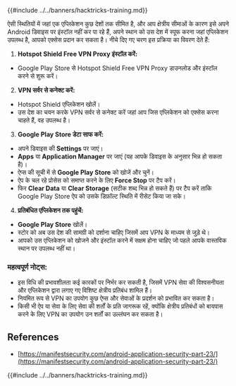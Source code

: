 {{#include ../../banners/hacktricks-training.md}}

ऐसी स्थितियों में जहां एक एप्लिकेशन कुछ देशों तक सीमित है, और आप क्षेत्रीय सीमाओं के कारण इसे अपने Android डिवाइस पर इंस्टॉल नहीं कर पा रहे हैं, अपने स्थान को उस देश में स्पूफ करना जहां एप्लिकेशन उपलब्ध है, आपको एक्सेस प्रदान कर सकता है। नीचे दिए गए चरण इस प्रक्रिया का विवरण देते हैं:

1. **Hotspot Shield Free VPN Proxy इंस्टॉल करें:**

- Google Play Store से Hotspot Shield Free VPN Proxy डाउनलोड और इंस्टॉल करने से शुरू करें।

2. **VPN सर्वर से कनेक्ट करें:**

- Hotspot Shield एप्लिकेशन खोलें।
- उस देश का चयन करके VPN सर्वर से कनेक्ट करें जहां आप जिस एप्लिकेशन को एक्सेस करना चाहते हैं, वह उपलब्ध है।

3. **Google Play Store डेटा साफ करें:**

- अपने डिवाइस की **Settings** पर जाएं।
- **Apps** या **Application Manager** पर जाएं (यह आपके डिवाइस के अनुसार भिन्न हो सकता है)।
- ऐप्स की सूची में से **Google Play Store** को खोजें और चुनें।
- ऐप के चल रहे प्रोसेस को समाप्त करने के लिए **Force Stop** पर टैप करें।
- फिर **Clear Data** या **Clear Storage** (सटीक शब्द भिन्न हो सकते हैं) पर टैप करें ताकि Google Play Store ऐप को उसके डिफ़ॉल्ट स्थिति में रीसेट किया जा सके।

4. **प्रतिबंधित एप्लिकेशन तक पहुंचें:**
- **Google Play Store** खोलें।
- स्टोर को अब उस देश की सामग्री को दर्शाना चाहिए जिसमें आप VPN के माध्यम से जुड़े थे।
- आपको उस एप्लिकेशन को खोजने और इंस्टॉल करने में सक्षम होना चाहिए जो पहले आपके वास्तविक स्थान पर उपलब्ध नहीं था।

### महत्वपूर्ण नोट्स:

- इस विधि की प्रभावशीलता कई कारकों पर निर्भर कर सकती है, जिसमें VPN सेवा की विश्वसनीयता और एप्लिकेशन द्वारा लगाए गए विशिष्ट क्षेत्रीय प्रतिबंध शामिल हैं।
- नियमित रूप से VPN का उपयोग कुछ ऐप्स और सेवाओं के प्रदर्शन को प्रभावित कर सकता है।
- किसी भी ऐप या सेवा के लिए सेवा की शर्तों के प्रति जागरूक रहें, क्योंकि क्षेत्रीय प्रतिबंधों को बायपास करने के लिए VPN का उपयोग उन शर्तों का उल्लंघन कर सकता है।

## References

- [https://manifestsecurity.com/android-application-security-part-23/](https://manifestsecurity.com/android-application-security-part-23/)

{{#include ../../banners/hacktricks-training.md}}
